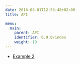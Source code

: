```yaml
---
date: 2016-08-01T12:53:48+02:00
title: API

menu:
  main:
    parent: API
    identifier: 0.9.0/index
    weight: 10
---
```


- [Example 2](example2)